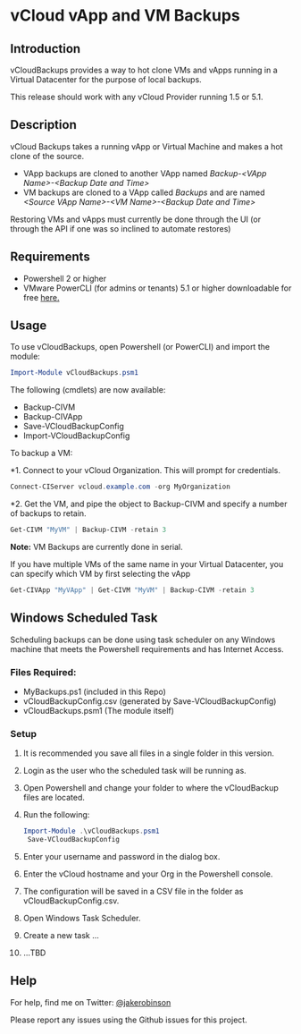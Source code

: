 # vCloud vApp and VM Backups

## Introduction

vCloudBackups provides a way to hot clone VMs and vApps running in a Virtual Datacenter for the purpose of local backups. 

This release should work with any vCloud Provider running 1.5 or 5.1.

## Description

vCloud Backups takes a running vApp or Virtual Machine and makes a hot clone of the source.

* VApp backups are cloned to another VApp named *Backup-\<VApp Name\>-\<Backup Date and Time\>*
* VM backups are cloned to a VApp called *Backups* and are named *\<Source VApp Name\>-\<VM Name\>-\<Backup Date and Time\>*

Restoring VMs and vApps must currently be done through the UI (or through the API if one was so inclined to automate restores)

## Requirements

* Powershell 2 or higher
* VMware PowerCLI (for admins or tenants) 5.1 or higher downloadable for free [here.](http://vmware.com/go/powercli)

## Usage

To use vCloudBackups, open Powershell (or PowerCLI) and import the module:

```Powershell
Import-Module vCloudBackups.psm1
```

The following (cmdlets) are now available:

* Backup-CIVM
* Backup-CIVApp
* Save-VCloudBackupConfig
* Import-VCloudBackupConfig

To backup a VM:

*1. Connect to your vCloud Organization. This will prompt for credentials.

```Powershell
Connect-CIServer vcloud.example.com -org MyOrganization
```

*2. Get the VM, and pipe the object to Backup-CIVM and specify a number of backups to retain.

```Powershell
Get-CIVM "MyVM" | Backup-CIVM -retain 3
```
**Note:** VM Backups are currently done in serial.

If you have multiple VMs of the same name in your Virtual Datacenter, you can specify which VM by first selecting the vApp

```Powershell
Get-CIVApp "MyVApp" | Get-CIVM "MyVM" | Backup-CIVM -retain 3
```

## Windows Scheduled Task

Scheduling backups can be done using task scheduler on any Windows machine that meets the Powershell requirements and has Internet Access.

### Files Required:

* MyBackups.ps1 (included in this Repo)
* vCloudBackupConfig.csv (generated by Save-VCloudBackupConfig)
* vCloudBackups.psm1 (The module itself)

### Setup

1. It is recommended you save all files in a single folder in this version.
2. Login as the user who the scheduled task will be running as.
3. Open Powershell and change your folder to where the vCloudBackup files are located.
4. Run the following:

   ```Powershell
   Import-Module .\vCloudBackups.psm1
    Save-VCloudBackupConfig
   ```
5. Enter your username and password in the dialog box.
6. Enter the vCloud hostname and your Org in the Powershell console.
7. The configuration will be saved in a CSV file in the folder as vCloudBackupConfig.csv.
8. Open Windows Task Scheduler.
9. Create a new task ...
10. ...TBD



## Help

For help, find me on Twitter: [@jakerobinson](http://twitter.com/jakerobinson)

Please report any issues using the Github issues for this project.



